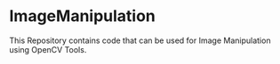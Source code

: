 # ImageManipulation

This Repository contains code that can be used for Image Manipulation using OpenCV Tools.
